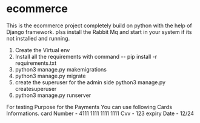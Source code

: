 # ecommerce
This is the ecommerce project completely build on python with the help of Django framework.
plss install the Rabbit Mq and start in your system if its not installed and running.

1. Create the Virtual env 
2. Install all the requirements with command
 -- pip install -r requirements.txt
3. python3 manage.py makemigrations
4. python3 manage.py migrate
5. create the superuser for the admin side 
    python3 manage.py createsuperuser
6. python3 manage.py runserver



For testing Purpose for the Payments You can use following Cards Informations.
card Number - 4111 1111 1111 1111
Cvv - 123
expiry Date - 12/24
